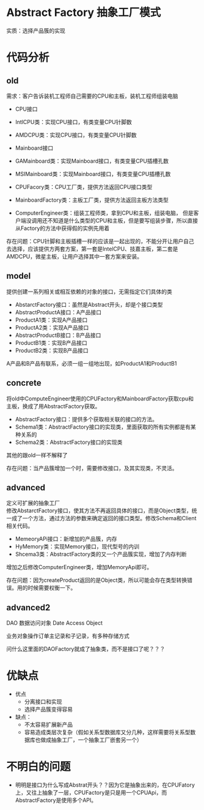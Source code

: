 # Abstract Factory 抽象工厂模式
实质：选择产品簇的实现

# 代码分析

## old
需求：客户告诉装机工程师自己需要的CPU和主板，装机工程师组装电脑

- CPU接口
- IntlCPU类：实现CPU接口，有类变量CPU针脚数
- AMDCPU类：实现CPU接口，有类变量CPU针脚数

- Mainboard接口
- GAMainboard类：实现Mainboard接口，有类变量CPU插槽孔数
- MSIMainboard类：实现Mainboard接口，有类变量CPU插槽孔数

- CPUFacory类：CPU工厂类，提供方法返回CPU接口类型
- MainboardFactory类：主板工厂类，提供方法返回主板方法类型

- ComputerEngineer类：组装工程师类，拿到CPU和主板，组装电脑，
但是客户端没调用还不知道是什么类型的CPU和主板，但是要写组装步骤，所以直接从Factory的方法中获得假的实例先用着

存在问题：CPU针脚和主板插槽一样的应该是一起出现的，不能分开让用户自己去选择，应该提供方两套方案，第一套是IntelCPU、技嘉主板，第二套是AMDCPU，微星主板，让用户选择其中一套方案来安装。

## model
提供创建一系列相关或相互依赖的对象的接口，无需指定它们具体的类

- AbstarctFactory接口：虽然是Abstract开头，却是个接口类型
- AbstractProductA接口：A产品接口
- ProductA1类：实现A产品接口
- ProductA2类：实现A产品接口
- AbstractProductB接口：B产品接口
- ProductB1类：实现B产品接口
- ProductB2类：实现B产品接口

A产品和B产品有联系，必须一组一组地出现，如ProductA1和ProductB1

## concrete
将old中ComputeEngineer使用的CPUFactory和MainboardFactory获取cpu和主板，换成了用AbstractFactory获取。
- AbstractFactory接口：提供多个获取相关联的接口的方法。
- Schema1类：AbstractFactory接口的实现类，里面获取的所有实例都是有某种关系的
- Schema2类：AbstractFactory接口的实现类

其他的跟old一样不解释了

存在问题：当产品簇增加一个时，需要修改接口，及其实现类，不灵活。

## advanced
定义可扩展的抽象工厂   
修改AbstarctFactory接口，使其方法不再返回具体的接口，而是Object类型，统一成了一个方法，通过方法的参数来确定返回的接口类型。修改Schema和Client相关代码。
- MemeoryAPi接口：新增加的产品簇，内存
- HyMemory类：实现Memory接口，现代型号的内训
- Shcema3类：AbstractFactory类的又一个产品簇实现，增加了内存判断

增加之后修改ComputerEngineer类，增加MemoryApi即可。

存在问题：因为createProduct返回的是Object类，所以可能会存在类型转换错误。用的时候需要权衡一下。

## advanced2
DAO 数据访问对象 Date Access Object

业务对象操作订单主记录和子记录，有多种存储方式

问什么这里面的DAOFactory就成了抽象类，而不是接口了呢？？？

# 优缺点
- 优点
  - 分离接口和实现
  - 选择产品簇变得容易
- 缺点：
  - 不太容易扩展新产品
  - 容易造成类层次复杂（假如关系型数据库又分几种，这样需要将关系型数据库也做成抽象工厂，一个抽象工厂嵌套另一个）

# 不明白的问题
- 明明是接口为什么写成Abstrat开头？？因为它是抽象出来的，在CPUFatory上，又往上抽象了一层，CPUFactory是只是用一个CPUApi，而AbstractFactory是使用多个API。
